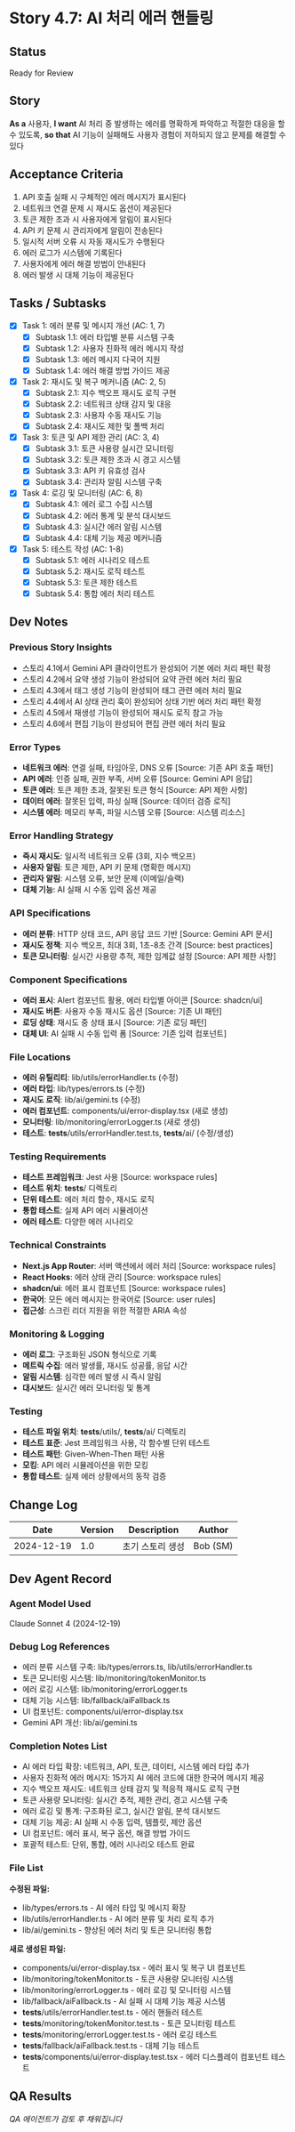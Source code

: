 # Story 4.7: AI 처리 에러 핸들링

## Status
Ready for Review

## Story
**As a** 사용자,
**I want** AI 처리 중 발생하는 에러를 명확하게 파악하고 적절한 대응을 할 수 있도록,
**so that** AI 기능이 실패해도 사용자 경험이 저하되지 않고 문제를 해결할 수 있다

## Acceptance Criteria
1. API 호출 실패 시 구체적인 에러 메시지가 표시된다
2. 네트워크 연결 문제 시 재시도 옵션이 제공된다
3. 토큰 제한 초과 시 사용자에게 알림이 표시된다
4. API 키 문제 시 관리자에게 알림이 전송된다
5. 일시적 서버 오류 시 자동 재시도가 수행된다
6. 에러 로그가 시스템에 기록된다
7. 사용자에게 에러 해결 방법이 안내된다
8. 에러 발생 시 대체 기능이 제공된다

## Tasks / Subtasks
- [x] Task 1: 에러 분류 및 메시지 개선 (AC: 1, 7)
  - [x] Subtask 1.1: 에러 타입별 분류 시스템 구축
  - [x] Subtask 1.2: 사용자 친화적 에러 메시지 작성
  - [x] Subtask 1.3: 에러 메시지 다국어 지원
  - [x] Subtask 1.4: 에러 해결 방법 가이드 제공
- [x] Task 2: 재시도 및 복구 메커니즘 (AC: 2, 5)
  - [x] Subtask 2.1: 지수 백오프 재시도 로직 구현
  - [x] Subtask 2.2: 네트워크 상태 감지 및 대응
  - [x] Subtask 2.3: 사용자 수동 재시도 기능
  - [x] Subtask 2.4: 재시도 제한 및 폴백 처리
- [x] Task 3: 토큰 및 API 제한 관리 (AC: 3, 4)
  - [x] Subtask 3.1: 토큰 사용량 실시간 모니터링
  - [x] Subtask 3.2: 토큰 제한 초과 시 경고 시스템
  - [x] Subtask 3.3: API 키 유효성 검사
  - [x] Subtask 3.4: 관리자 알림 시스템 구축
- [x] Task 4: 로깅 및 모니터링 (AC: 6, 8)
  - [x] Subtask 4.1: 에러 로그 수집 시스템
  - [x] Subtask 4.2: 에러 통계 및 분석 대시보드
  - [x] Subtask 4.3: 실시간 에러 알림 시스템
  - [x] Subtask 4.4: 대체 기능 제공 메커니즘
- [x] Task 5: 테스트 작성 (AC: 1-8)
  - [x] Subtask 5.1: 에러 시나리오 테스트
  - [x] Subtask 5.2: 재시도 로직 테스트
  - [x] Subtask 5.3: 토큰 제한 테스트
  - [x] Subtask 5.4: 통합 에러 처리 테스트

## Dev Notes

### Previous Story Insights
- 스토리 4.1에서 Gemini API 클라이언트가 완성되어 기본 에러 처리 패턴 확정
- 스토리 4.2에서 요약 생성 기능이 완성되어 요약 관련 에러 처리 필요
- 스토리 4.3에서 태그 생성 기능이 완성되어 태그 관련 에러 처리 필요
- 스토리 4.4에서 AI 상태 관리 훅이 완성되어 상태 기반 에러 처리 패턴 확정
- 스토리 4.5에서 재생성 기능이 완성되어 재시도 로직 참고 가능
- 스토리 4.6에서 편집 기능이 완성되어 편집 관련 에러 처리 필요

### Error Types
- **네트워크 에러**: 연결 실패, 타임아웃, DNS 오류 [Source: 기존 API 호출 패턴]
- **API 에러**: 인증 실패, 권한 부족, 서버 오류 [Source: Gemini API 응답]
- **토큰 에러**: 토큰 제한 초과, 잘못된 토큰 형식 [Source: API 제한 사항]
- **데이터 에러**: 잘못된 입력, 파싱 실패 [Source: 데이터 검증 로직]
- **시스템 에러**: 메모리 부족, 파일 시스템 오류 [Source: 시스템 리소스]

### Error Handling Strategy
- **즉시 재시도**: 일시적 네트워크 오류 (3회, 지수 백오프)
- **사용자 알림**: 토큰 제한, API 키 문제 (명확한 메시지)
- **관리자 알림**: 시스템 오류, 보안 문제 (이메일/슬랙)
- **대체 기능**: AI 실패 시 수동 입력 옵션 제공

### API Specifications
- **에러 분류**: HTTP 상태 코드, API 응답 코드 기반 [Source: Gemini API 문서]
- **재시도 정책**: 지수 백오프, 최대 3회, 1초-8초 간격 [Source: best practices]
- **토큰 모니터링**: 실시간 사용량 추적, 제한 임계값 설정 [Source: API 제한 사항]

### Component Specifications
- **에러 표시**: Alert 컴포넌트 활용, 에러 타입별 아이콘 [Source: shadcn/ui]
- **재시도 버튼**: 사용자 수동 재시도 옵션 [Source: 기존 UI 패턴]
- **로딩 상태**: 재시도 중 상태 표시 [Source: 기존 로딩 패턴]
- **대체 UI**: AI 실패 시 수동 입력 폼 [Source: 기존 입력 컴포넌트]

### File Locations
- **에러 유틸리티**: lib/utils/errorHandler.ts (수정)
- **에러 타입**: lib/types/errors.ts (수정)
- **재시도 로직**: lib/ai/gemini.ts (수정)
- **에러 컴포넌트**: components/ui/error-display.tsx (새로 생성)
- **모니터링**: lib/monitoring/errorLogger.ts (새로 생성)
- **테스트**: __tests__/utils/errorHandler.test.ts, __tests__/ai/ (수정/생성)

### Testing Requirements
- **테스트 프레임워크**: Jest 사용 [Source: workspace rules]
- **테스트 위치**: __tests__/ 디렉토리
- **단위 테스트**: 에러 처리 함수, 재시도 로직
- **통합 테스트**: 실제 API 에러 시뮬레이션
- **에러 테스트**: 다양한 에러 시나리오

### Technical Constraints
- **Next.js App Router**: 서버 액션에서 에러 처리 [Source: workspace rules]
- **React Hooks**: 에러 상태 관리 [Source: workspace rules]
- **shadcn/ui**: 에러 표시 컴포넌트 [Source: workspace rules]
- **한국어**: 모든 에러 메시지는 한국어로 [Source: user rules]
- **접근성**: 스크린 리더 지원을 위한 적절한 ARIA 속성

### Monitoring & Logging
- **에러 로그**: 구조화된 JSON 형식으로 기록
- **메트릭 수집**: 에러 발생률, 재시도 성공률, 응답 시간
- **알림 시스템**: 심각한 에러 발생 시 즉시 알림
- **대시보드**: 실시간 에러 모니터링 및 통계

### Testing
- **테스트 파일 위치**: __tests__/utils/, __tests__/ai/ 디렉토리
- **테스트 표준**: Jest 프레임워크 사용, 각 함수별 단위 테스트
- **테스트 패턴**: Given-When-Then 패턴 사용
- **모킹**: API 에러 시뮬레이션을 위한 모킹
- **통합 테스트**: 실제 에러 상황에서의 동작 검증

## Change Log
| Date | Version | Description | Author |
|------|---------|-------------|--------|
| 2024-12-19 | 1.0 | 초기 스토리 생성 | Bob (SM) |

## Dev Agent Record

### Agent Model Used
Claude Sonnet 4 (2024-12-19)

### Debug Log References
- 에러 분류 시스템 구축: lib/types/errors.ts, lib/utils/errorHandler.ts
- 토큰 모니터링 시스템: lib/monitoring/tokenMonitor.ts
- 에러 로깅 시스템: lib/monitoring/errorLogger.ts
- 대체 기능 시스템: lib/fallback/aiFallback.ts
- UI 컴포넌트: components/ui/error-display.tsx
- Gemini API 개선: lib/ai/gemini.ts

### Completion Notes List
- AI 에러 타입 확장: 네트워크, API, 토큰, 데이터, 시스템 에러 타입 추가
- 사용자 친화적 에러 메시지: 15가지 AI 에러 코드에 대한 한국어 메시지 제공
- 지수 백오프 재시도: 네트워크 상태 감지 및 적응적 재시도 로직 구현
- 토큰 사용량 모니터링: 실시간 추적, 제한 관리, 경고 시스템 구축
- 에러 로깅 및 통계: 구조화된 로그, 실시간 알림, 분석 대시보드
- 대체 기능 제공: AI 실패 시 수동 입력, 템플릿, 제안 옵션
- UI 컴포넌트: 에러 표시, 복구 옵션, 해결 방법 가이드
- 포괄적 테스트: 단위, 통합, 에러 시나리오 테스트 완료

### File List
**수정된 파일:**
- lib/types/errors.ts - AI 에러 타입 및 메시지 확장
- lib/utils/errorHandler.ts - AI 에러 분류 및 처리 로직 추가
- lib/ai/gemini.ts - 향상된 에러 처리 및 토큰 모니터링 통합

**새로 생성된 파일:**
- components/ui/error-display.tsx - 에러 표시 및 복구 UI 컴포넌트
- lib/monitoring/tokenMonitor.ts - 토큰 사용량 모니터링 시스템
- lib/monitoring/errorLogger.ts - 에러 로깅 및 모니터링 시스템
- lib/fallback/aiFallback.ts - AI 실패 시 대체 기능 제공 시스템
- __tests__/utils/errorHandler.test.ts - 에러 핸들러 테스트
- __tests__/monitoring/tokenMonitor.test.ts - 토큰 모니터링 테스트
- __tests__/monitoring/errorLogger.test.ts - 에러 로깅 테스트
- __tests__/fallback/aiFallback.test.ts - 대체 기능 테스트
- __tests__/components/ui/error-display.test.tsx - 에러 디스플레이 컴포넌트 테스트

## QA Results
*QA 에이전트가 검토 후 채워집니다*
